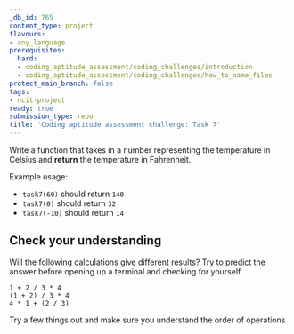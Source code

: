 ```yaml
---
_db_id: 765
content_type: project
flavours:
- any_language
prerequisites:
  hard:
  - coding_aptitude_assessment/coding_challenges/introduction
  - coding_aptitude_assessment/coding_challenges/how_to_name_files
protect_main_branch: false
tags:
- ncit-project
ready: true
submission_type: repo
title: 'Coding aptitude assessment challenge: Task 7'
---
```


Write a function that takes in a number representing the temperature in Celsius and **return** the temperature in Fahrenheit.

Example usage:

- `task7(60)` should return `140`
- `task7(0)` should return `32`
- `task7(-10)` should return `14`

## Check your understanding

Will the following calculations give different results? Try to predict the answer before opening up a terminal and checking for yourself.

```
1 + 2 / 3 * 4
(1 + 2) / 3 * 4
4 * 1 + (2 / 3)
```

Try a few things out and make sure you understand the order of operations